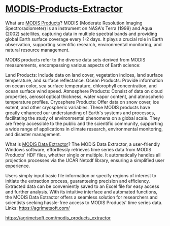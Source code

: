 # <a href="https://agrimetsoft.com/modis_products_extractor">MODIS-Products-Extractor</a>
What are <a href="https://agrimetsoft.com/modis_products_extractor">MODIS Products</a>?
MODIS (Moderate Resolution Imaging Spectroradiometer) is an instrument on NASA's Terra (1999) and Aqua (2002) satellites, capturing data in multiple spectral bands and providing global Earth surface coverage every 1-2 days. It plays a crucial role in Earth observation, supporting scientific research, environmental monitoring, and natural resource management.

MODIS products refer to the diverse data sets derived from MODIS measurements, encompassing various aspects of Earth science:

Land Products: Include data on land cover, vegetation indices, land surface temperature, and surface reflectance.
Ocean Products: Provide information on ocean color, sea surface temperature, chlorophyll concentration, and ocean surface wind speed.
Atmosphere Products: Consist of data on cloud properties, aerosol optical thickness, water vapor content, and atmospheric temperature profiles.
Cryosphere Products: Offer data on snow cover, ice extent, and other cryospheric variables.
These MODIS products have greatly enhanced our understanding of Earth's systems and processes, facilitating the study of environmental phenomena on a global scale. They are freely accessible to the public and the scientific community, supporting a wide range of applications in climate research, environmental monitoring, and disaster management.

What is <a href="https://agrimetsoft.com/modis_products_extractor">MODIS Data Extractor</a>?
The MODIS Data Extractor, a user-friendly Windows software, effortlessly retrieves time series data from MODIS Products' HDF files, whether single or multiple. It automatically handles all projection processes via the UCAR Netcdf library, ensuring a simplified user experience.

Users simply input basic file information or specify regions of interest to initiate the extraction process, guaranteeing precision and efficiency. Extracted data can be conveniently saved to an Excel file for easy access and further analysis. With its intuitive interface and automated functions, the MODIS Data Extractor offers a seamless solution for researchers and scientists seeking hassle-free access to MODIS Products' time series data.
Links:
https://agrimetsoft.com/

https://agrimetsoft.com/modis_products_extractor

